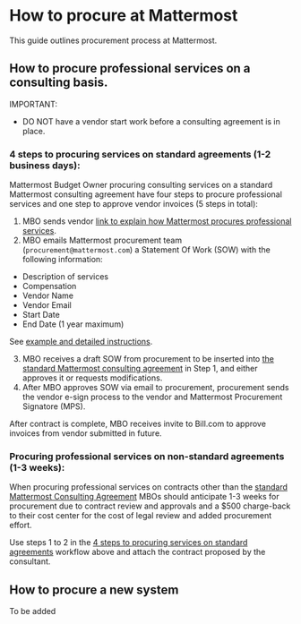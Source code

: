 # How to procure at Mattermost 

This guide outlines procurement process at Mattermost. 

## How to procure professional services on a consulting basis. 

IMPORTANT: 
- DO NOT have a vendor start work before a consulting agreement is in place. 

### 4 steps to procuring services on standard agreements (1-2 business days): 

Mattermost Budget Owner procuring consulting services on a standard Mattermost consulting agreement have four steps to procure professional services and one step to approve vendor invoices (5 steps in total): 

1. MBO sends vendor [link to explain how Mattermost procures professional services](https://docs.google.com/document/u/1/d/1G4wFLq_wHHEDJ-hrv5Kmu022mFJgh3rJ4-glM0W6riI/edit#heading=h.cw54xe8enb2k). 
2. MBO emails Mattermost procurement team (`procurement@mattermost.com`) a Statement Of Work (SOW) with the following information:
 
  - Description of services  
  - Compensation 
  - Vendor Name 
  - Vendor Email 
  - Start Date
  - End Date (1 year maximum) 

See [example and detailed instructions](https://docs.google.com/document/d/1G4wFLq_wHHEDJ-hrv5Kmu022mFJgh3rJ4-glM0W6riI/edit#bookmark=id.s9dd4j72teef).

3. MBO receives a draft SOW from procurement to be inserted into [the standard Mattermost consulting agreement](https://drive.google.com/file/d/0B1HOWxVUGSg8X1NscE00S0xpM2M/view) in Step 1, and either approves it or requests modifications. 
4. After MBO approves SOW via email to procurement, procurement sends the vendor e-sign process to the vendor and Mattermost Procurement Signatore (MPS).

After contract is complete, MBO receives invite to Bill.com to approve invoices from vendor submitted in future. 

### Procuring professional services on non-standard agreements (1-3 weeks): 

When procuring professional services on contracts other than the [standard Mattermost Consulting Agreement](https://drive.google.com/file/d/0B1HOWxVUGSg8X1NscE00S0xpM2M/view) MBOs should anticipate 1-3 weeks for procurement due to contract review and approvals and a $500 charge-back to their cost center for the cost of legal review and added procurement effort. 

Use steps 1 to 2 in the [4 steps to procuring services on standard agreements](4-steps-to-procuring-services-on-standard-agreements) workflow above and attach the contract proposed by the consultant. 

## How to procure a new system 

To be added 

